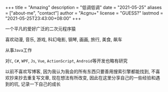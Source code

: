 +++
title = "Amazing"
description = "低调低调"
date = "2021-05-25"
aliases = ["about-me", "contact"]
author = "Acgnu+"
license = "GUESS?"
lastmod = "2021-05-25T23:43:00+08:00"
+++

一个平凡的爱好广泛的二次元程序猿

喜欢动漫, 音乐, 游戏, 科幻电影, 钢琴, 画画, 旅行, 美食, 飙车

从事`Java`工作

对`C`, `C#`, `WPF`, `Js`, `Vue`, `ActionScript`, `Android`等开发也略有研究

以前不喜欢写博客, 因为我认为我会的所有东西只要善用搜索引擎都能找到, 不喜欢抄来抄去重复写文章, 现在想法有所改变, 因此在这里分享自己的一些经验和遇到的坑, 记录一下自己的成长